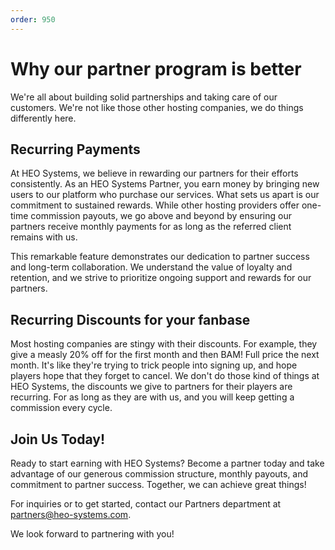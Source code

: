 ```yaml
---
order: 950
---
```

# Why our partner program is better

We're all about building solid partnerships and taking care of our customers. We're not like those other hosting companies, we do things differently here.

## Recurring Payments

At HEO Systems, we believe in rewarding our partners for their efforts consistently. As an HEO Systems Partner, you earn money by bringing new users to our platform who purchase our services. What sets us apart is our commitment to sustained rewards. While other hosting providers offer one-time commission payouts, we go above and beyond by ensuring our partners receive monthly payments for as long as the referred client remains with us.

This remarkable feature demonstrates our dedication to partner success and long-term collaboration. We understand the value of loyalty and retention, and we strive to prioritize ongoing support and rewards for our partners.

## Recurring Discounts for your fanbase

Most hosting companies are stingy with their discounts. For example, they give a measly 20% off for the first month and then BAM! Full price the next month. It's like they're trying to trick people into signing up, and hope players hope that they forget to cancel. We don't do those kind of things at HEO Systems, the discounts we give to partners for their players are recurring. For as long as they are with us, and you will keep getting a commission every cycle.


## Join Us Today!

Ready to start earning with HEO Systems? Become a partner today and take advantage of our generous commission structure, monthly payouts, and commitment to partner success. Together, we can achieve great things!

For inquiries or to get started, contact our Partners department at partners@heo-systems.com.

We look forward to partnering with you!